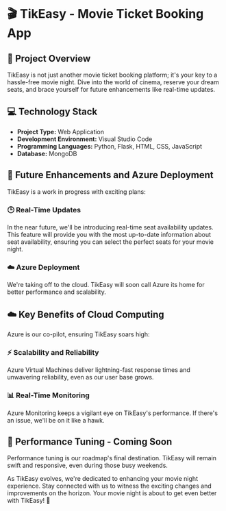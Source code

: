 # 🎬 TikEasy - Movie Ticket Booking App

## 🚀 Project Overview

TikEasy is not just another movie ticket booking platform; it's your key to a hassle-free movie night. Dive into the world of cinema, reserve your dream seats, and brace yourself for future enhancements like real-time updates.

## 💻 Technology Stack

- **Project Type:** Web Application
- **Development Environment:** Visual Studio Code
- **Programming Languages:** Python, Flask, HTML, CSS, JavaScript
- **Database:** MongoDB

## 🌟 Future Enhancements and Azure Deployment

TikEasy is a work in progress with exciting plans:

### 🕒 Real-Time Updates

In the near future, we'll be introducing real-time seat availability updates. This feature will provide you with the most up-to-date information about seat availability, ensuring you can select the perfect seats for your movie night.

### ☁️ Azure Deployment

We're taking off to the cloud. TikEasy will soon call Azure its home for better performance and scalability.

## ☁️ Key Benefits of Cloud Computing

Azure is our co-pilot, ensuring TikEasy soars high:

### ⚡ Scalability and Reliability

Azure Virtual Machines deliver lightning-fast response times and unwavering reliability, even as our user base grows.

### 📊 Real-Time Monitoring

Azure Monitoring keeps a vigilant eye on TikEasy's performance. If there's an issue, we'll be on it like a hawk.

## 🏁 Performance Tuning - Coming Soon

Performance tuning is our roadmap's final destination. TikEasy will remain swift and responsive, even during those busy weekends.

As TikEasy evolves, we're dedicated to enhancing your movie night experience. Stay connected with us to witness the exciting changes and improvements on the horizon. Your movie night is about to get even better with TikEasy! 🌠
